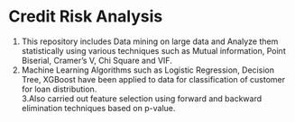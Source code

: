 # Credit Risk Analysis
1. This repository includes Data mining on large data and Analyze them statistically using
various techniques such as Mutual information, Point Biserial, Cramer’s V, Chi Square and VIF.
2. Machine Learning Algorithms such as Logistic Regression, Decision Tree, XGBoost have been
applied to data for classification of customer for loan distribution.                          
3.Also carried out feature selection using forward and backward elimination techniques based
on p-value.


